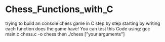 # Chess_Functions_with_C
trying to build an console chess game in C step by step starting by writing each function does the game have!
You can test this Code using:
gcc main.c chess.c -o chess
then ./chess ["your arguments"]
